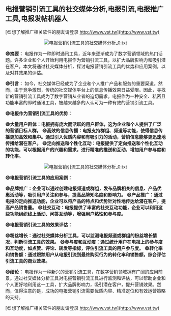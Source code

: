 ## **电报营销引流工具的社交媒体分析,电报引流,电报推广工具,电报发帖机器人**

[😍想了解推广相关软件的朋友请登录 http://www.vst.tw](http://www.vst.tw)

 <center><img src="https://vst.tw/MP4/tuiguang/png/3.png" alt="电报营销引流工具的社交媒体分析_0.txt"></center>

**😄摘要：**
电报作为一种即时通讯工具，近年来逐渐成为了数字营销领域的热门话题。许多企业和个人开始利用电报作为营销引流工具，以扩大品牌影响力和吸引潜在客户。本文将通过社交媒体分析，探讨电报营销引流工具的优势和应用案例，以及对其效果的评估。

**😄引言：**
如今，社交媒体已经成为了企业和个人推广产品和服务的重要渠道。然而，由于竞争激烈，传统的社交媒体平台上的信息传播效果日益受限。因此，寻找新的营销引流工具成为了数字营销从业者的迫切需求。电报作为一种安全、私密且功能丰富的即时通讯工具，被越来越多的人认可为一种有效的营销引流工具。

**😄电报作为营销引流工具的优势：**

**😄大量用户群体：电报拥有庞大而活跃的用户群体，这为企业和个人提供了广泛的营销目标人群。**
**😄高效的信息传播：电报支持群组、频道等功能，使得信息传播更加高效和集中。通过引入优质内容和有吸引力的活动，营销信息能够更迅速地传播给潜在客户。**
**😄定向推送和个性化互动：电报提供了定向推送和个性化互动的功能，可以根据用户的兴趣和需求，进行精准的推送和互动，增加用户参与度和转化率。**

 <center><img src="https://vst.tw/MP4/tuiguang/png/6.png" alt="电报营销引流工具的社交媒体分析_0.txt"></center>

**😄电报营销引流工具的应用案例：**

**😄品牌推广：企业可以通过创建电报频道或群组，发布品牌相关的信息、产品优惠活动等，吸引用户关注和参与，提高品牌知名度和影响力。**
**😄产品推广：通过电报的定向推送功能，企业可以将产品的特点和优势针对性地传达给潜在客户，提高产品销售量。**
**😄社交互动：电报提供了丰富的社交互动功能，企业可以利用这些功能组织线上活动、问答互动等，增强用户粘性和参与度。**

**😄电报营销引流工具的效果评估：**

**😄粉丝增长：通过社交媒体分析工具，可以监测电报频道或群组的粉丝增长情况，判断引流工具的效果。**
**😄参与度和互动度：通过统计用户在电报上的参与度和互动度，如点赞、评论、转发等指标，评估引流工具的用户参与度。**
**😄转化率和销售额：通过跟踪用户从电报引流到最终购买行为的转化率和销售额，综合评估引流工具的商业效果。**

**😄结论：**
电报作为一种新兴的营销引流工具，在数字营销领域拥有广阔的应用前景。通过社交媒体分析工具对电报营销引流工具进行监测和评估，可以帮助企业和个人更好地利用这一工具，扩大品牌影响力，吸引潜在客户，提升营销效果。然而，值得注意的是，成功的电报营销引流需要优质内容、精准定位和有效运营策略的支持。

[😍想了解推广相关软件的朋友请登录 http://www.vst.tw](http://www.vst.tw)



